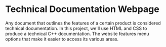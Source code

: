 # Technical Documentation Webpage

Any document that outlines the features of a certain product is considered technical documentation. In this project, we'll use HTML and CSS to produce a technical C++ documentation. The website features menu options that make it easier to access its various areas.
